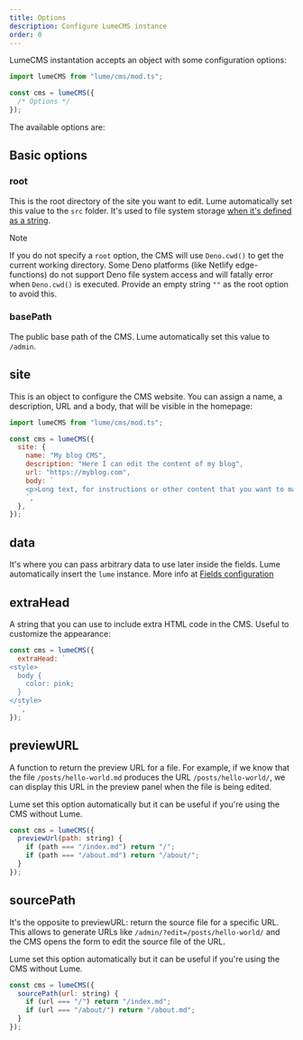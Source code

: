 ```yaml
---
title: Options
description: Configure LumeCMS instance
order: 0
---
```


LumeCMS instantation accepts an object with some configuration options:

```js
import lumeCMS from "lume/cms/mod.ts";

const cms = lumeCMS({
  /* Options */
});
```

The available options are:

## Basic options

### root

This is the root directory of the site you want to edit. Lume automatically set
this value to the `src` folder. It's used to file system storage
[when it's defined as a string](./storage.md#file-system).

> [!note]
>
> If you do not specify a `root` option, the CMS will use `Deno.cwd()` to get
> the current working directory. Some Deno platforms (like Netlify
> edge-functions) do not support Deno file system access and will fatally error
> when `Deno.cwd()` is executed. Provide an empty string `""` as the root option
> to avoid this.

### basePath

The public base path of the CMS. Lume automatically set this value to `/admin`.

## site

This is an object to configure the CMS website. You can assign a name, a
description, URL and a body, that will be visible in the homepage:

```js
import lumeCMS from "lume/cms/mod.ts";

const cms = lumeCMS({
  site: {
    name: "My blog CMS",
    description: "Here I can edit the content of my blog",
    url: "https://myblog.com",
    body: `
    <p>Long text, for instructions or other content that you want to make it visible in the homepage</p>
    `,
  },
});
```

## data

It's where you can pass arbitrary data to use later inside the fields. Lume
automatically insert the `lume` instance. More info at
[Fields configuration](../fields/index.md#the-init-function)

## extraHead

A string that you can use to include extra HTML code in the CMS. Useful to
customize the appearance:

```js
const cms = lumeCMS({
  extraHead: `
<style>
  body {
    color: pink;
  }
</style>
  `,
});
```

## previewURL

A function to return the preview URL for a file. For example, if we know that the file `/posts/hello-world.md` produces the URL `/posts/hello-world/`, we can display this URL in the preview panel when the file is being edited.

Lume set this option automatically but it can be useful if you're using the CMS without Lume.

```js
const cms = lumeCMS({
  previewUrl(path: string) {
    if (path === "/index.md") return "/";
    if (path === "/about.md") return "/about/";
  }
});
```

## sourcePath

It's the opposite to previewURL: return the source file for a specific URL. This allows to generate URLs like `/admin/?edit=/posts/hello-world/` and the CMS opens the form to edit the source file of the URL.

Lume set this option automatically but it can be useful if you're using the CMS without Lume.

```js
const cms = lumeCMS({
  sourcePath(url: string) {
    if (url === "/") return "/index.md";
    if (url === "/about/") return "/about.md";
  }
});
```
